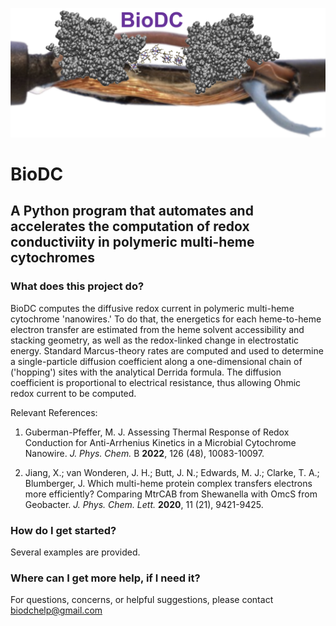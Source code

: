 ![Logo for the BioDC python program.](BioDC_logo.png)

# BioDC 
## A Python program that automates and accelerates the computation of redox conductiviity in polymeric multi-heme cytochromes 

### What does this project do?

BioDC computes the diffusive redox current in polymeric multi-heme cytochrome 'nanowires.' To do that, the energetics for each heme-to-heme electron transfer are estimated from the heme solvent accessibility and stacking geometry, as well as the redox-linked change in electrostatic energy. Standard Marcus-theory rates are computed and used to determine a single-particle diffusion coefficient along a one-dimensional chain of ('hopping') sites with the analytical Derrida formula. The diffusion coefficient is proportional to electrical resistance, thus allowing Ohmic redox current to be computed. 

Relevant References: 
1) Guberman-Pfeffer, M. J. Assessing Thermal Response of Redox Conduction for Anti-Arrhenius Kinetics in a Microbial Cytochrome Nanowire. *J. Phys. Chem.* B **2022**, 126 (48), 10083-10097.

2) Jiang, X.; van Wonderen, J. H.; Butt, J. N.; Edwards, M. J.; Clarke, T. A.; Blumberger, J. Which multi-heme protein complex transfers electrons more efficiently? Comparing MtrCAB from Shewanella with OmcS from Geobacter. *J. Phys. Chem. Lett.* **2020**, 11 (21), 9421-9425.

### How do I get started?

Several examples are provided. 

### Where can I get more help, if I need it?

For questions, concerns, or helpful suggestions, please contact biodchelp@gmail.com
